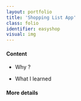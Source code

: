 ```yaml
---
layout: portfolio
title: 'Shopping List App'
class: folio
identifier: easyshop
visual: img
---
```

#### Content 

* Why ?

* What I learned






#### More details